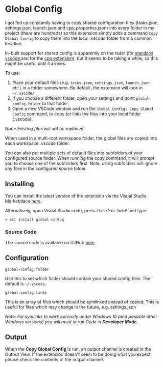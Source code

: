 # Global Config

I got fed up constantly having to copy shared configuration files (tasks.json, settings.json, launch.json and cpp_properties.json) into every folder in my project (there are hundreds) so this extension simply adds a command `Copy Global Config` to copy them into the local *.vscode* folder from a common location.

In-built support for shared config is apparently on the radar (for [standard vscode ](https://github.com/Microsoft/vscode/issues/1435) and for the [cpp extension](https://github.com/Microsoft/vscode-cpptools/issues/996)), but it seems to be taking a while, so this might be useful until it arrives.

To use:

1. Place your default files (e.g. `tasks.json`, `settings.json`, `launch.json`, etc.) in a folder somewhere. By default, the extension will look in `~/.vscode/`.
2. If you choose a different folder, open your settings and point `global-config.folder` to that folder.
3. Open a new VSCode window and run the `Global Config: Copy Global Config` command, to copy (or link) the files into your local folder (.vscode).

*Note: Existing files will not be replaced.*

When used in a multi-root workspace folder, the global files are copied into each workspace *.vscode* folder.

You can also put multiple sets of default files into subfolders of your configured source folder. When running the copy command, it will prompt you to choose one of the subfolders first. Note, using subfolders will ignore any files in the configured source folder.

## Installing

You can install the latest version of the extension via the Visual Studio Marketplace [here](https://marketplace.visualstudio.com/items?itemName=Gruntfuggly.global-config).

Alternatively, open Visual Studio code, press `Ctrl+P` or `Cmd+P` and type:

    > ext install global-config

### Source Code

The source code is available on GitHub [here](https://github.com/Gruntfuggly/global-config).

## Configuration

`global-config.folder`

Use this to set which folder should contain your shared config files. The default is `~/.vscode`.

`global-config.links`

This is an array of files which should be symlinked instead of copied. This is useful for files which may change in the future, e.g. settings.json

*Note: For symlinks to work correctly under Windows 10 (and possible other Windows versions) you will need to run Code in **Developer Mode***.

## Output

When the **Copy Global Config** is run, an output channel is created in the Output View. If the extension doesn't seem to be doing what you expect, please check the contents of the output channel.